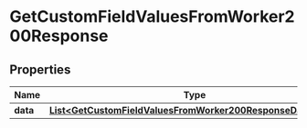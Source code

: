 

# GetCustomFieldValuesFromWorker200Response


## Properties

| Name | Type | Description | Notes |
|------------ | ------------- | ------------- | -------------|
|**data** | [**List&lt;GetCustomFieldValuesFromWorker200ResponseDataInner&gt;**](GetCustomFieldValuesFromWorker200ResponseDataInner.md) |  |  |



